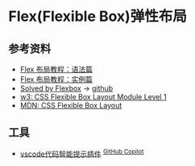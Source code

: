 # Flex(Flexible Box)弹性布局

## 参考资料
* [Flex 布局教程：语法篇](https://www.ruanyifeng.com/blog/2015/07/flex-grammar.html)
* [Flex 布局教程：实例篇](https://www.ruanyifeng.com/blog/2015/07/flex-examples.html)
* [Solved by Flexbox](https://philipwalton.github.io/solved-by-flexbox/) → [github](https://github.com/philipwalton/solved-by-flexbox)
* [w3: CSS Flexible Box Layout Module Level 1](https://www.w3.org/TR/css-flexbox-1/)
* [MDN: CSS Flexible Box Layout](https://developer.mozilla.org/en-US/docs/Web/CSS/CSS_Flexible_Box_Layout)


## 工具
* [vscode代码智能提示插件](https://marketplace.visualstudio.com/items?itemName=GitHub.copilot) <sup><u>[GitHub Copilot](https://copilot.github.com/)</u></sup>